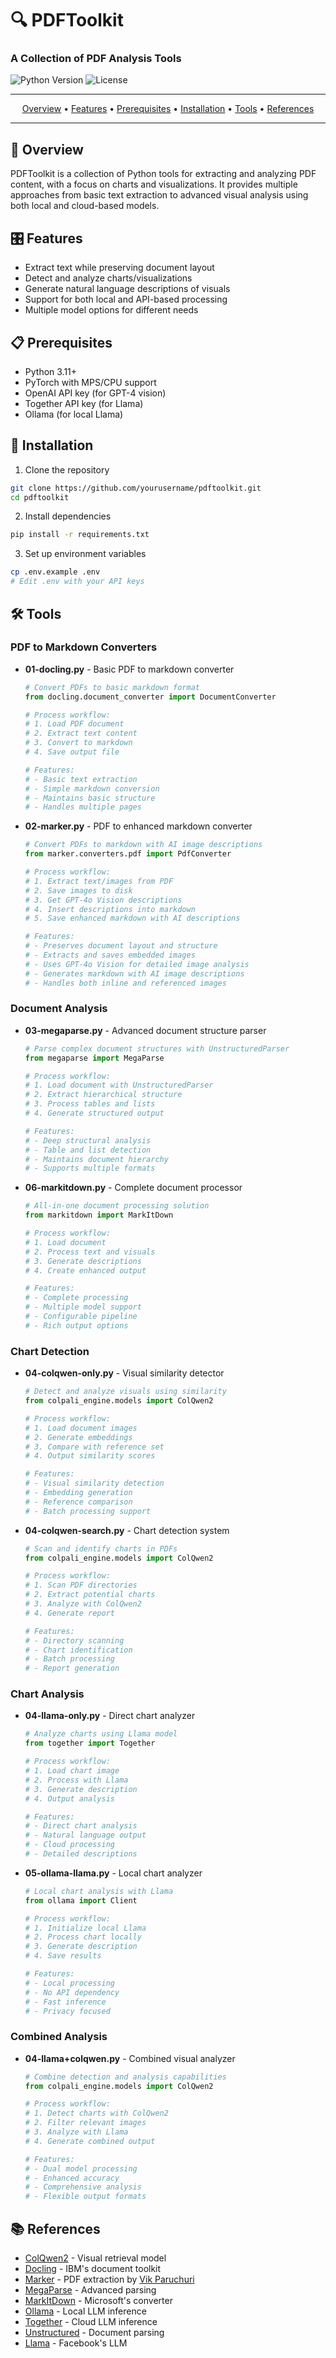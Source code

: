 # 🔍 PDFToolkit

### A Collection of PDF Analysis Tools

<p>
<img alt="Python Version" src="https://img.shields.io/badge/python-3.11-blue.svg" />
<img alt="License" src="https://img.shields.io/badge/License-MIT-yellow.svg" />
</p>

-----

<p align="center">
 <a href="#-overview">Overview</a> •
 <a href="#-features">Features</a> •
 <a href="#-prerequisites">Prerequisites</a> •
 <a href="#-installation">Installation</a> •
 <a href="#-tools">Tools</a> •
 <a href="#-references">References</a>
</p>

-----

## 📖 Overview

PDFToolkit is a collection of Python tools for extracting and analyzing PDF content, with a focus on charts and visualizations. It provides multiple approaches from basic text extraction to advanced visual analysis using both local and cloud-based models.

## 🎛️ Features

- Extract text while preserving document layout
- Detect and analyze charts/visualizations
- Generate natural language descriptions of visuals
- Support for both local and API-based processing
- Multiple model options for different needs

## 📋 Prerequisites

- Python 3.11+
- PyTorch with MPS/CPU support
- OpenAI API key (for GPT-4 vision)
- Together API key (for Llama)
- Ollama (for local Llama)

## 🚀 Installation

1. Clone the repository
```bash
git clone https://github.com/yourusername/pdftoolkit.git
cd pdftoolkit
```

2. Install dependencies
```bash
pip install -r requirements.txt
```

3. Set up environment variables
```bash
cp .env.example .env
# Edit .env with your API keys
```

## 🛠️ Tools

### PDF to Markdown Converters
- **01-docling.py** - Basic PDF to markdown converter
  ```python
  # Convert PDFs to basic markdown format
  from docling.document_converter import DocumentConverter

  # Process workflow:
  # 1. Load PDF document
  # 2. Extract text content
  # 3. Convert to markdown
  # 4. Save output file

  # Features:
  # - Basic text extraction
  # - Simple markdown conversion
  # - Maintains basic structure
  # - Handles multiple pages
  ```

- **02-marker.py** - PDF to enhanced markdown converter
  ```python
  # Convert PDFs to markdown with AI image descriptions
  from marker.converters.pdf import PdfConverter

  # Process workflow:
  # 1. Extract text/images from PDF
  # 2. Save images to disk
  # 3. Get GPT-4o Vision descriptions
  # 4. Insert descriptions into markdown
  # 5. Save enhanced markdown with AI descriptions

  # Features:
  # - Preserves document layout and structure
  # - Extracts and saves embedded images
  # - Uses GPT-4o Vision for detailed image analysis
  # - Generates markdown with AI image descriptions
  # - Handles both inline and referenced images
  ```

### Document Analysis
- **03-megaparse.py** - Advanced document structure parser
  ```python
  # Parse complex document structures with UnstructuredParser
  from megaparse import MegaParse

  # Process workflow:
  # 1. Load document with UnstructuredParser
  # 2. Extract hierarchical structure
  # 3. Process tables and lists
  # 4. Generate structured output

  # Features:
  # - Deep structural analysis
  # - Table and list detection
  # - Maintains document hierarchy
  # - Supports multiple formats
  ```

- **06-markitdown.py** - Complete document processor
  ```python
  # All-in-one document processing solution
  from markitdown import MarkItDown

  # Process workflow:
  # 1. Load document
  # 2. Process text and visuals
  # 3. Generate descriptions
  # 4. Create enhanced output

  # Features:
  # - Complete processing
  # - Multiple model support
  # - Configurable pipeline
  # - Rich output options
  ```

### Chart Detection
- **04-colqwen-only.py** - Visual similarity detector
  ```python
  # Detect and analyze visuals using similarity
  from colpali_engine.models import ColQwen2

  # Process workflow:
  # 1. Load document images
  # 2. Generate embeddings
  # 3. Compare with reference set
  # 4. Output similarity scores

  # Features:
  # - Visual similarity detection
  # - Embedding generation
  # - Reference comparison
  # - Batch processing support
  ```

- **04-colqwen-search.py** - Chart detection system
  ```python
  # Scan and identify charts in PDFs
  from colpali_engine.models import ColQwen2

  # Process workflow:
  # 1. Scan PDF directories
  # 2. Extract potential charts
  # 3. Analyze with ColQwen2
  # 4. Generate report

  # Features:
  # - Directory scanning
  # - Chart identification
  # - Batch processing
  # - Report generation
  ```

### Chart Analysis
- **04-llama-only.py** - Direct chart analyzer
  ```python
  # Analyze charts using Llama model
  from together import Together

  # Process workflow:
  # 1. Load chart image
  # 2. Process with Llama
  # 3. Generate description
  # 4. Output analysis

  # Features:
  # - Direct chart analysis
  # - Natural language output
  # - Cloud processing
  # - Detailed descriptions
  ```

- **05-ollama-llama.py** - Local chart analyzer
  ```python
  # Local chart analysis with Llama
  from ollama import Client

  # Process workflow:
  # 1. Initialize local Llama
  # 2. Process chart locally
  # 3. Generate description
  # 4. Save results

  # Features:
  # - Local processing
  # - No API dependency
  # - Fast inference
  # - Privacy focused
  ```

### Combined Analysis
- **04-llama+colqwen.py** - Combined visual analyzer
  ```python
  # Combine detection and analysis capabilities
  from colpali_engine.models import ColQwen2

  # Process workflow:
  # 1. Detect charts with ColQwen2
  # 2. Filter relevant images
  # 3. Analyze with Llama
  # 4. Generate combined output

  # Features:
  # - Dual model processing
  # - Enhanced accuracy
  # - Comprehensive analysis
  # - Flexible output formats
  ```

## 📚 References

- [ColQwen2](https://huggingface.co/vidore/colqwen2-v0.1) - Visual retrieval model
- [Docling](https://github.com/DS4SD/docling) - IBM's document toolkit
- [Marker](https://github.com/VikParuchuri/marker) - PDF extraction by [Vik Paruchuri](https://x.com/vikparuchuri)
- [MegaParse](https://github.com/QuivrHQ/MegaParse) - Advanced parsing
- [MarkItDown](https://github.com/microsoft/markitdown) - Microsoft's converter
- [Ollama](https://ollama.ai/) - Local LLM inference
- [Together](https://together.ai/) - Cloud LLM inference
- [Unstructured](https://unstructured.io/) - Document parsing
- [Llama](https://github.com/facebookresearch/llama) - Facebook's LLM
